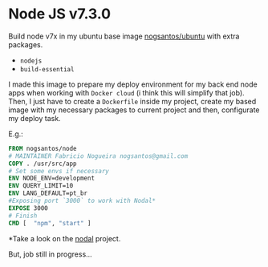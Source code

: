 # Node JS v7.3.0

Build node v7x in my ubuntu base image [nogsantos/ubuntu](https://github.com/nogsantos/ubuntu) with extra packages.

- `nodejs`
- `build-essential`

I made this image to prepare my deploy environment for my back end node apps when working with `Docker cloud` (i think this will simplify that job). Then, I just have to create a `Dockerfile` inside my project, create my based image with my necessary packages to current project and then, configurate my deploy task.

E.g.:

```dockerfile
FROM nogsantos/node
# MAINTAINER Fabricio Nogueira nogsantos@gmail.com
COPY . /usr/src/app
# Set some envs if necessary
ENV NODE_ENV=development
ENV QUERY_LIMIT=10
ENV LANG_DEFAULT=pt_br
#Exposing port `3000` to work with Nodal*
EXPOSE 3000
# Finish
CMD [  "npm", "start" ]
```

*Take a look on the [nodal](http://nodaljs.com) project.

But, job still in progress...
